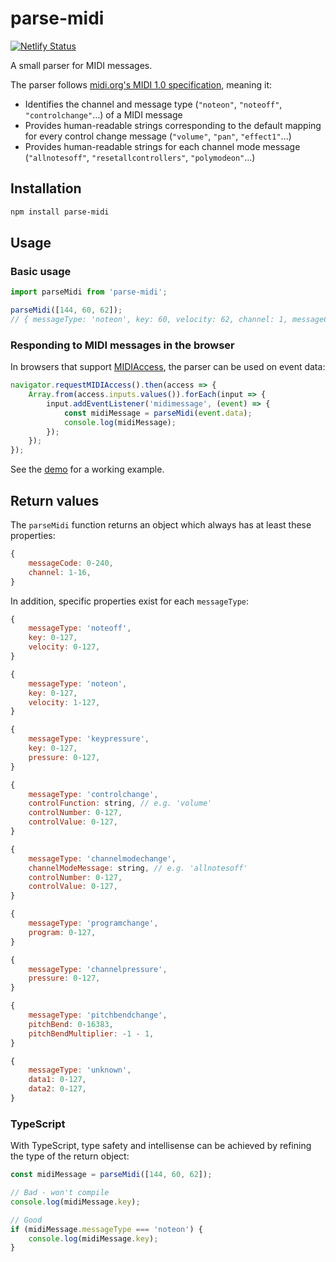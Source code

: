 # parse-midi

[![Netlify Status](https://api.netlify.com/api/v1/badges/3e990668-5854-432a-aaf6-dbda6876c4bd/deploy-status)](https://app.netlify.com/sites/parse-midi/deploys)

A small parser for MIDI messages.

The parser follows [midi.org's MIDI 1.0 specification](https://www.midi.org/specifications-old/item/the-midi-1-0-specification), meaning it:

- Identifies the channel and message type (`"noteon"`, `"noteoff"`, `"controlchange"`...) of a MIDI message
- Provides human-readable strings corresponding to the default mapping for every control change message (`"volume"`, `"pan"`, `"effect1"`...)
- Provides human-readable strings for each channel mode message (`"allnotesoff"`, `"resetallcontrollers"`, `"polymodeon"`...)

## Installation

```bash
npm install parse-midi
```

## Usage

### Basic usage

```javascript
import parseMidi from 'parse-midi';

parseMidi([144, 60, 62]);
// { messageType: 'noteon', key: 60, velocity: 62, channel: 1, messageCode: 144 }
```

### Responding to MIDI messages in the browser

In browsers that support [MIDIAccess](https://developer.mozilla.org/en-US/docs/Web/API/MIDIAccess), the parser can be used on event data:

```javascript
navigator.requestMIDIAccess().then(access => {
    Array.from(access.inputs.values()).forEach(input => {
        input.addEventListener('midimessage', (event) => {
            const midiMessage = parseMidi(event.data);
            console.log(midiMessage);
        });
    });
});
```

See the [demo](https://parse-midi.netlify.com/demo.html) for a working example.

## Return values

The `parseMidi` function returns an object which always has at least these properties:

```javascript
{
    messageCode: 0-240,
    channel: 1-16,
}
```

In addition, specific properties exist for each `messageType`:

```javascript
{
    messageType: 'noteoff',
    key: 0-127,
    velocity: 0-127,
}

{
    messageType: 'noteon',
    key: 0-127,
    velocity: 1-127,
}

{
    messageType: 'keypressure',
    key: 0-127,
    pressure: 0-127,
}

{
    messageType: 'controlchange',
    controlFunction: string, // e.g. 'volume'
    controlNumber: 0-127,
    controlValue: 0-127,
}

{
    messageType: 'channelmodechange',
    channelModeMessage: string, // e.g. 'allnotesoff'
    controlNumber: 0-127,
    controlValue: 0-127,
}

{
    messageType: 'programchange',
    program: 0-127,
}

{
    messageType: 'channelpressure',
    pressure: 0-127,
}

{
    messageType: 'pitchbendchange',
    pitchBend: 0-16383,
    pitchBendMultiplier: -1 - 1,
}

{
    messageType: 'unknown',
    data1: 0-127,
    data2: 0-127,
}
```

### TypeScript

With TypeScript, type safety and intellisense can be achieved by refining the type of the return object:

```javascript
const midiMessage = parseMidi([144, 60, 62]);

// Bad - won't compile
console.log(midiMessage.key);

// Good
if (midiMessage.messageType === 'noteon') {
    console.log(midiMessage.key);
}
```
